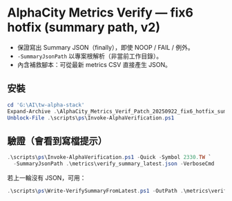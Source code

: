 # AlphaCity Metrics Verify — fix6 hotfix (summary path, v2)
- 保證寫出 Summary JSON（finally），即使 NOOP / FAIL / 例外。
- `-SummaryJsonPath` 以專案根解析（非當前工作目錄）。
- 內含補救腳本：可從最新 metrics CSV 直接產生 JSON。

## 安裝
```powershell
cd 'G:\AI\tw-alpha-stack'
Expand-Archive .\AlphaCity_Metrics_Verif_Patch_20250922_fix6_hotfix_summarypath_v2.zip -DestinationPath . -Force
Unblock-File .\scripts\ps\Invoke-AlphaVerification.ps1
```

## 驗證（會看到寫檔提示）
```powershell
.\scripts\ps\Invoke-AlphaVerification.ps1 -Quick -Symbol 2330.TW `
  -SummaryJsonPath .\metrics\verify_summary_latest.json -VerboseCmd
```
若上一輪沒有 JSON，可用：
```powershell
.\scripts\ps\Write-VerifySummaryFromLatest.ps1 -OutPath .\metrics\verify_summary_latest.json
```
